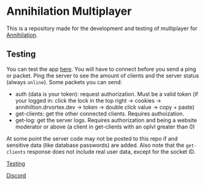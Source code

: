 # Annihilation Multiplayer

This is a repository made for the development and testing of multiplayer for [Annihilation](https://annihilation.drvortex.dev).

## Testing

You can test the app [here](https://a.drvortex.dev/mp). You will have to connect before you send a ping or packet. Ping the server to see the amount of clients and the server status (always `online`). Some packets you can send:
- auth (data is your token): request authorization. Must be a valid token (if your logged in: click the lock in the top right -> cookies -> annihiltion.drvortex.dev -> token -> double click value -> copy + paste)
- get-clients: get the other connected clients. Requires authoization.
- get-log: get the server logs. Requires authorization and being a website moderator or above (a client in get-clients with an oplvl greater than 0)

At some point the server code may not be posted to this repo if and sensitive data (like database passwords) are added. Also note that the `get-clients` response does not include real user data, except for the socket ID.

[Testing](https://a.drvortex.dev/mp)

[Discord](https://a.drvortex.dev/discord)
